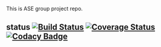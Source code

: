 This is ASE group project repo.
## status [![Build Status](https://travis-ci.org/chickenPopcorn/ASE-Group-Project.svg?branch=master)](https://travis-ci.org/chickenPopcorn/ASE-Group-Project) [![Coverage Status](https://coveralls.io/repos/github/chickenPopcorn/ASE-Group-Project/badge.svg?branch=master)](https://coveralls.io/github/chickenPopcorn/ASE-Group-Project?branch=master) [![Codacy Badge](https://api.codacy.com/project/badge/Grade/e5a3fa33333f48cc906f2d673efbc86e)](https://www.codacy.com/app/rxie25/ASE-Group-Project?utm_source=github.com&amp;utm_medium=referral&amp;utm_content=chickenPopcorn/ASE-Group-Project&amp;utm_campaign=Badge_Grade)
